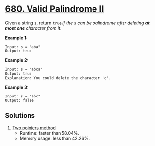 # [680. Valid Palindrome II](https://leetcode.com/problems/valid-palindrome-ii/)

Given a string `s`, return `true` _if the_ `s` _can be palindrome after deleting **at most one** character from it_.

**Example 1:**

```
Input: s = "aba"
Output: true
```

**Example 2:**

```
Input: s = "abca"
Output: true
Explanation: You could delete the character 'c'.
```

**Example 3:**

```
Input: s = "abc"
Output: false
```

## Solutions
1. [Two pointers method](./ValidPalindromeIi.java)
    - Runtime: faster than 58.04%.
    - Memory usage: less than 42.26%.
